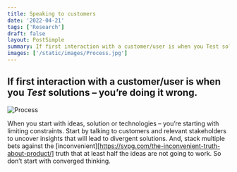 ```yaml
---
title: Speaking to customers
date: '2022-04-21'
tags: ['Research']
draft: false
layout: PostSimple
summary: If first interaction with a customer/user is when you Test solutions – you’re doing it wrong.
images: ['/static/images/Process.jpg']
---
```


## If first interaction with a customer/user is when you _Test_ solutions – you’re doing it wrong.

![Process](/static/images/Process.jpg)

When you start with ideas, solution or technologies – you’re starting with limiting constraints. Start by talking to customers and relevant stakeholders to uncover insights that will lead to divergent solutions. And, stack multiple bets against the [inconvenient][https://svpg.com/the-inconvenient-truth-about-product/] truth that at least half the ideas are not going to work. So don’t start with converged thinking.
